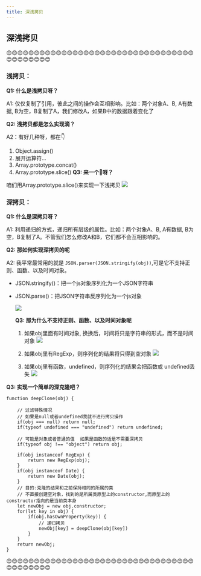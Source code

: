 ```yaml
---
title: 深浅拷贝
---
```


## 深浅拷贝
😊😊😊😊😊😊😊😊😊😊😊😊😊😊😊😊😊😊😊😊😊😊😊😊😊😊😊😊😊😊😊😊😊😊😊😊😊😊😊😊😊😊
### 浅拷贝：
  **Q1:  什么是浅拷贝呀？**
  
  A1:  仅仅复制了引用，彼此之间的操作会互相影响。比如：两个对象A、B, A有数据, B为空，B复制了A，我们修改A，如果B中的数据跟着变化了
  
  **Q2: 浅拷贝都是怎么实现滴？**
  
  A2：有好几种呀，都在👇
 1. Object.assign()
 2. 展开运算符...
 3. Array.prototype.concat()
 4. Array.prototype.slice()
  **Q3:  来一个🌰呀？** 
 
 
  咱们用Array.prototype.slice()来实现一下浅拷贝
![](https://p1-juejin.byteimg.com/tos-cn-i-k3u1fbpfcp/b4949719bbfc424fa9833924d73c7ddd~tplv-k3u1fbpfcp-watermark.image)

### 深拷贝：
  **Q1:  什么是深拷贝呀？**
  
  A1: 利用递归的方式，递归所有层级的属性。比如：两个对象A、B, A有数据, B为空，B复制了A。不管我们怎么修改A和B，它们都不会互相影响的。
  
  **Q2:  那如何实现深拷贝的呢**
  
   A2: 我平常最常用的就是 `JSON.parser(JSON.stringify(obj))`,可是它不支持正则、函数、以及时间对象。
  
  - JSON.stringify()：把一个js对象序列化为一个JSON字符串
  - JSON.parse()：把JSON字符串反序列化为一个js对象
  
      ![](https://p1-juejin.byteimg.com/tos-cn-i-k3u1fbpfcp/297e293d01144270b7760300a894b358~tplv-k3u1fbpfcp-watermark.image)
    
    **Q3:  那为什么不支持正则、函数、以及时间对象呢**
    
      1. 如果obj里面有时间对象, 换换后，时间将只是字符串的形式，而不是时间对象
      ![](https://p6-juejin.byteimg.com/tos-cn-i-k3u1fbpfcp/8d0fddb710b44b09836bb262c2ce22fd~tplv-k3u1fbpfcp-watermark.image)
      
      2. 如果obj里有RegExp，则序列化的结果将只得到空对象
      ![](https://p6-juejin.byteimg.com/tos-cn-i-k3u1fbpfcp/b92b956f020e4c00a9c3dbd9cee63465~tplv-k3u1fbpfcp-watermark.image)
      
      3. 如果obj里有函数，undefined，则序列化的结果会把函数或 undefined丢失
      ![](https://p9-juejin.byteimg.com/tos-cn-i-k3u1fbpfcp/792098d084b841108ef3edc4da56a13a~tplv-k3u1fbpfcp-watermark.image)
      
**Q3:  实现一个简单的深克隆吧？**

```
function deepClone(obj) {

    // 过滤特殊情况
    // 如果是null或者undefined我就不进行拷贝操作
    if(obj === null) return null;
    if(typeof undefined === "undefined") return undefined;

    // 可能是对象或者普通的值  如果是函数的话是不需要深拷贝
    if(typeof obj !== "object") return obj;

    if(obj instanceof RegExp) {
        return new RegExp(obj);
    }
    if(obj instanceof Date) {
        return new Date(obj);
    }
    // 目的:克隆的结果和之前保持相同的所属的类
    // 不直接创建空对象，找到的是所属类原型上的constructor,而原型上的 constructor指向的是当前类本身  
    let newObj = new obj.constructor;
    for(let key in obj) {
        if(obj.hasOwnProperty(key)) {
            // 递归拷贝
            newObj[key] = deepClone(obj[key])
        }
    }
    return newObj;
}
```
😊😊😊😊😊😊😊😊😊😊😊😊😊😊😊😊😊😊😊😊😊😊😊😊😊😊😊😊😊😊😊😊😊😊😊😊😊😊😊😊😊😊